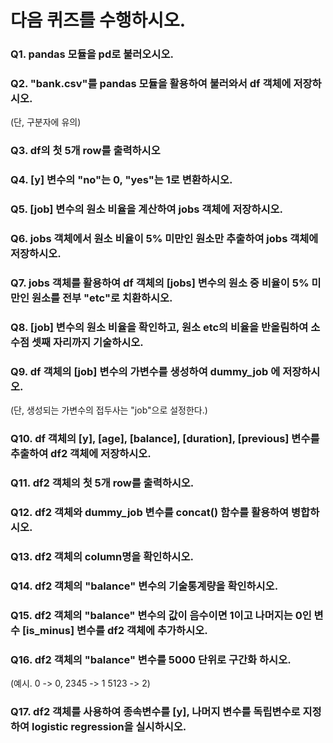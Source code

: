 # 다음 퀴즈를 수행하시오.

### Q1. pandas 모듈을 pd로 불러오시오.

### Q2. "bank.csv"를 pandas 모듈을 활용하여 불러와서 df 객체에 저장하시오.
(단, 구분자에 유의)

### Q3. df의 첫 5개 row를 출력하시오

### Q4. [y] 변수의 "no"는 0, "yes"는 1로 변환하시오.

### Q5. [job] 변수의 원소 비율을 계산하여 jobs 객체에 저장하시오.

### Q6. jobs 객체에서 원소 비율이 5% 미만인 원소만 추출하여 jobs 객체에 저장하시오.

### Q7. jobs 객체를 활용하여 df 객체의 [jobs] 변수의 원소 중 비율이 5% 미만인 원소를 전부 "etc"로 치환하시오.

### Q8. [job] 변수의 원소 비율을 확인하고, 원소 etc의 비율을 반올림하여 소수점 셋째 자리까지 기술하시오.

### Q9. df 객체의 [job] 변수의 가변수를 생성하여 dummy_job 에 저장하시오.
(단, 생성되는 가변수의 접두사는 "job"으로 설정한다.) 

### Q10. df 객체의 [y], [age], [balance], [duration], [previous] 변수를 추출하여 df2 객체에 저장하시오.

### Q11. df2 객체의 첫 5개 row를 출력하시오.

### Q12. df2 객체와 dummy_job 변수를 concat() 함수를 활용하여 병합하시오.

### Q13. df2 객체의 column명을 확인하시오.

### Q14. df2 객체의 "balance" 변수의 기술통계량을 확인하시오.

### Q15. df2 객체의 "balance" 변수의 값이 음수이면 1이고 나머지는 0인 변수 [is_minus] 변수를 df2 객체에 추가하시오.

### Q16. df2 객체의 "balance" 변수를 5000 단위로 구간화 하시오.
(예시. 0 -> 0, 2345 -> 1 5123 -> 2)
 
### Q17. df2 객체를 사용하여 종속변수를 [y], 나머지 변수를 독립변수로 지정하여 logistic regression을 실시하시오.

